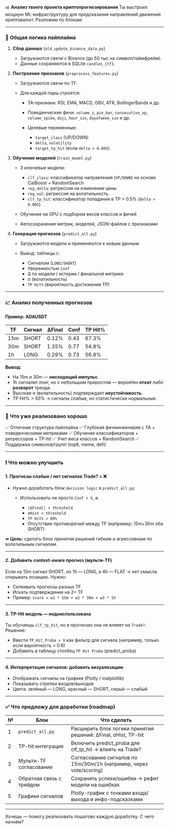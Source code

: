 📊 **Анализ твоего проекта криптопрогнозирования**
Ты выстроил мощную ML-инфраструктуру для предсказания направлений движения криптовалют. Разложим по блокам:

---

### 🔁 **Общая логика пайплайна**

1. **Сбор данных** (`old_update_binance_data.py`)

   * Загружаются свечи с Binance (до 50 тыс на символ/таймфрейм).
   * Данные сохраняются в SQLite `candles_{tf}`.

2. **Построение признаков** (`preprocess_features.py`)

   * Загружаются свечи по TF.
   * Для каждой пары строятся:

     * TA-признаки: RSI, EMA, MACD, OBV, ATR, BollingerBands и др.
     * Поведенческие фичи: `volume_z`, `pin_bar`, `consecutive_up`, `volume_spike`, `doji`, `hour_sin`, `dayofweek_sin` и др.
     * Целевые переменные:

       * `target_class` (UP/DOWN)
       * `delta`, `volatility` 
       * `target_tp_hit` (если `delta > 0.005`)

3. **Обучение моделей** (`train_model.py`)

   * 3 ключевые модели:

     * `clf_class`: классификатор направления (`UP/DOWN`) на основе CatBoost + RandomSearch
     * `reg_delta`: регрессия на изменение цены
     * `reg_vol`: регрессия на волатильность
     * `clf_tp_hit`: классификатор попадания в TP > 0.5% (`delta > 0.005`)
   * Обучение на GPU с подбором весов классов и фичей
   * Автосохранение метрик, моделей, JSON-файлов с признаками

4. **Генерация прогнозов** (`predict_all.py`)

   * Загружаются модели и применяются к новым данным
   * Вывод: таблицы с:

     * Сигналом (`LONG/SHORT`)
     * Уверенностью `Conf`
     * Δ по модели / истории / финальной метрике
     * σ (волатильность)
     * `TP Hit%` (вероятность достижения TP)

---

### 📈 **Анализ полученных прогнозов**

#### Пример: **ADAUSDT**

| TF  | Сигнал | ΔFinal | Conf | TP Hit% |
| --- | ------ | ------ | ---- | ------- |
| 15m | SHORT  | 0.12%  | 0.43 | 67.3%   |
| 30m | SHORT  | 1.35%  | 0.77 | 54.8%   |
| 1h  | LONG   | 0.29%  | 0.73 | 56.8%   |

**Вывод:**

* На 15m и 30m — **нисходящий импульс**.
* 1h сигналит лонг, но с небольшим приростом — вероятен **откат** либо **разворот** тренда.
* Высокая σ (волатильность) подтверждает **неустойчивость**.
* TP Hit% > 50% → сигналы слабые, но статистически нормальные.

---

### 🧠 **Что уже реализовано хорошо**

✅ Отличная структура пайплайна
✅ Глубокая фичеинженерия с TA + поведенческими метриками
✅ Обучение классификаторов + регрессоров + TP-hit
✅ Учет веса классов + RandomSearch
✅ Поддержка символов/групп (top8, meme, defi)

---

### ❗ Что можно улучшить

#### 1. **Прогнозы слабые / нет сигналов Trade? = ❌**

* Нужно доработать блок `decision logic` в `predict_all.py`:

  * Использовать не просто `Conf > X`, а:

    * `|ΔFinal| > threshold`
    * `σHist < threshold`
    * `TP Hit% > 60%`
    * Отсутствие противоречий между TF (например: 15m+30m оба SHORT)

➡ **Цель:** сделать блок принятия решений гибким и агрессивным по волатильным сигналам.

---

#### 2. **Добавить context-aware прогноз (мульти-TF)**

Если на 15m сигнал SHORT, но 1h — LONG, а 4h — FLAT → нет смысла открывать позицию.
Нужно:

* Склеивать прогнозы разных TF
* Искать подтверждение на 2+ TF
* Пример: `score = w1 * 15m + w2 * 30m + w3 * 1h`

---

#### 3. **TP-Hit модель — недоиспользована**

Ты обучаешь `clf_tp_hit`, но в прогнозах она не влияет на `Trade?`.
Решение:

* Ввести `TP_Hit_Proba > X` как фильтр для сигнала (например, только если вероятность > 0.6)
* Добавить в таблицу столбец `TP Hit Proba` (predict\_proba)

---

#### 4. **Интерпретация сигналов: добавить визуализацию**

* Отображать сигналы на графике (Plotly / matplotlib)
* Показывать стрелки входов/выходов
* Цвета: зелёный — LONG, красный — SHORT, серый — слабый

---

### ✅ Что предложу для доработки (roadmap)

| № | Блок                     | Что сделать                                                        |
| - | ------------------------ | ------------------------------------------------------------------ |
| 1 | `predict_all.py`         | Расширить блок логики принятия решений: ΔFinal, σHist, TP-hit      |
| 2 | TP-hit интеграция        | Включить predict\_proba для clf\_tp\_hit → влиять на Trade?        |
| 3 | Мульти-TF согласование   | Согласование сигналов по 15m/30m/1h (например, через vote/scoring) |
| 4 | Обратная связь с трейдом | Сохранять успехи/ошибки → рефит модели на ошибках                  |
| 5 | Графики сигналов         | Plotly-график с точками входа/выхода и инфо-подсказками            |

---

Хочешь — помогу реализовать пошагово каждую доработку. С чего начнём?
